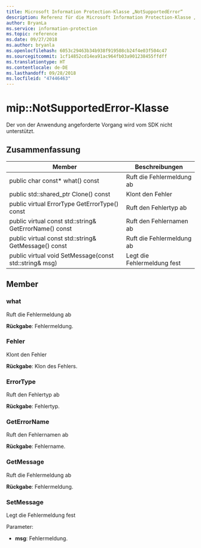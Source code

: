 ```yaml
---
title: Microsoft Information Protection-Klasse „NotSupportedError“
description: Referenz für die Microsoft Information Protection-Klasse „NotSupportedError“
author: BryanLa
ms.service: information-protection
ms.topic: reference
ms.date: 09/27/2018
ms.author: bryanla
ms.openlocfilehash: 6053c29463b34b938f919508cb24f4e03f504c47
ms.sourcegitcommit: 1cf14852cd14ea91ac964fb03a901238455ffdff
ms.translationtype: HT
ms.contentlocale: de-DE
ms.lasthandoff: 09/28/2018
ms.locfileid: "47446463"
---
```

# <a name="class-mipnotsupportederror"></a>mip::NotSupportedError-Klasse 
Der von der Anwendung angeforderte Vorgang wird vom SDK nicht unterstützt.
  
## <a name="summary"></a>Zusammenfassung
 Member                        | Beschreibungen                                
--------------------------------|---------------------------------------------
 public char const* what() const  |  Ruft die Fehlermeldung ab
public std::shared_ptr<Error> Clone() const  |  Klont den Fehler
 public virtual ErrorType GetErrorType() const  |  Ruft den Fehlertyp ab
 public virtual const std::string& GetErrorName() const  |  Ruft den Fehlernamen ab
 public virtual const std::string& GetMessage() const  |  Ruft die Fehlermeldung ab
 public virtual void SetMessage(const std::string& msg)  |  Legt die Fehlermeldung fest
  
## <a name="members"></a>Member
  
### <a name="what"></a>what
Ruft die Fehlermeldung ab

  
**Rückgabe**: Fehlermeldung.
  
### <a name="error"></a>Fehler
Klont den Fehler

  
**Rückgabe**: Klon des Fehlers.
  
### <a name="errortype"></a>ErrorType
Ruft den Fehlertyp ab

  
**Rückgabe**: Fehlertyp.
  
### <a name="geterrorname"></a>GetErrorName
Ruft den Fehlernamen ab

  
**Rückgabe**: Fehlername.
  
### <a name="getmessage"></a>GetMessage
Ruft die Fehlermeldung ab

  
**Rückgabe**: Fehlermeldung.
  
### <a name="setmessage"></a>SetMessage
Legt die Fehlermeldung fest

Parameter:  
* **msg**: Fehlermeldung.

